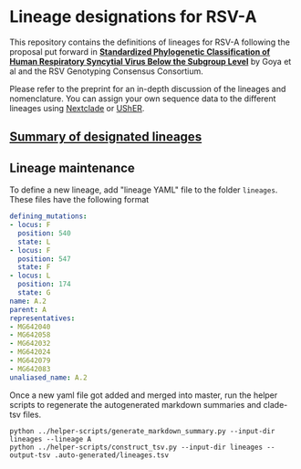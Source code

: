 # Lineage designations for RSV-A
This repository contains the definitions of lineages for RSV-A following the proposal put forward in [**Standardized Phylogenetic Classification of Human Respiratory Syncytial Virus Below the Subgroup Level**](https://wwwnc.cdc.gov/eid/article/30/8/24-0209_article) by Goya et al and the RSV Genotyping Consensus Consortium.

Please refer to the preprint for an in-depth discussion of the lineages and nomenclature. You can assign your own sequence data to the different lineages using [Nextclade](https://clades.nextstrain.org) or [UShER](https://genome.ucsc.edu/cgi-bin/hgPhyloPlace).

## [Summary of designated lineages](.auto-generated/clades.md)


## Lineage maintenance

To define a new lineage, add "lineage YAML" file to the folder `lineages`. These files have the following format
```yaml
defining_mutations:
- locus: F
  position: 540
  state: L
- locus: F
  position: 547
  state: F
- locus: L
  position: 174
  state: G
name: A.2
parent: A
representatives:
- MG642040
- MG642058
- MG642032
- MG642024
- MG642079
- MG642083
unaliased_name: A.2
```

Once a new yaml file got added and merged into master, run the helper scripts to regenerate the autogenerated markdown summaries and clade-tsv files.
```shell
python ../helper-scripts/generate_markdown_summary.py --input-dir lineages --lineage A
python ../helper-scripts/construct_tsv.py --input-dir lineages --output-tsv .auto-generated/lineages.tsv
```
